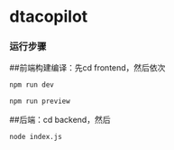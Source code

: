 # dtacopilot

### 运行步骤
##前端构建编译：先cd frontend，然后依次
```sh
npm run dev
```
```sh
npm run preview
```

##后端：cd backend，然后
```sh
node index.js
```
